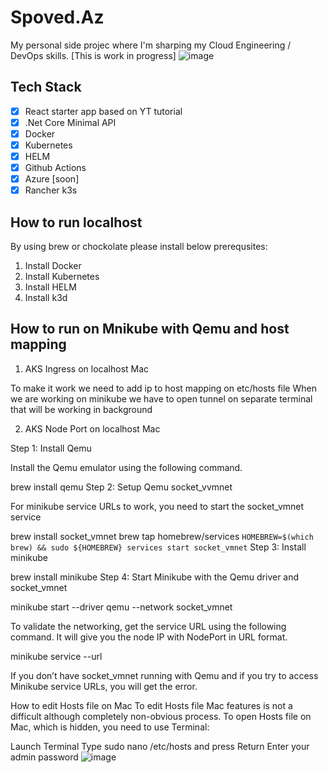 # Spoved.Az

My personal side projec where I'm sharping my Cloud Engineering / DevOps skills.
[This is work in progress]
![image](https://github.com/krzysztofla/Spoved.Az/blob/development/docs/personal/2023-09-22%2016.16.50.gif)
## Tech Stack

- [x] React starter app based on YT tutorial
- [x] .Net Core Minimal API
- [x] Docker
- [x] Kubernetes
- [x] HELM
- [x] Github Actions
- [x] Azure [soon]
- [x] Rancher k3s

## How to run localhost
By using brew or chockolate please install below prerequsites:

1. Install Docker
2. Install Kubernetes
3. Install HELM
4. Install k3d

## How to run on Mnikube with Qemu and host mapping

1. AKS Ingress on localhost Mac

To make it work we need to add ip to host mapping on etc/hosts file
When we are working on minikube we have to open tunnel on separate terminal that will be working in background

2. AKS Node Port on localhost Mac

Step 1: Install Qemu

Install the Qemu emulator using the following command.

brew install qemu
Step 2: Setup Qemu socket_vvmnet

For minikube service URLs to work, you need to start the socket_vmnet service

brew install socket_vmnet
brew tap homebrew/services
```HOMEBREW=$(which brew) && sudo ${HOMEBREW} services start socket_vmnet```
Step 3: Install minikube

brew install minikube
Step 4: Start Minikube with the Qemu driver and socket_vmnet

minikube start --driver qemu --network socket_vmnet

To validate the networking, get the service URL using the following command. It will give you the node IP with NodePort in URL format.

minikube service <service name with node port> --url

If you don’t have socket_vmnet running with Qemu and if you try to access Minikube service URLs, you will get the error.

How to edit Hosts file on Mac
To edit Hosts file Mac features is not a difficult although completely non-obvious process. To open Hosts file on Mac, which is hidden, you need to use Terminal:

Launch Terminal
Type sudo nano /etc/hosts and press Return
Enter your admin password
![image](docs/minikube/sudo_nano_hosts.png)
